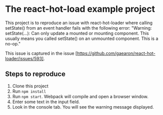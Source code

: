 # The react-hot-load example project

This project is to reproduce an issue with react-hot-loader where calling setState() from an event handler fails
with the following error: "Warning: setState(...): Can only update a mounted or mounting component. This usually means you called setState() on an unmounted component. This is a no-op."

This issue is captured in the issue [https://github.com/gaearon/react-hot-loader/issues/593].

## Steps to reproduce
1. Clone this project
2. Run `npm install`
3. Run `npm start`. Webpack will compile and open a browser window.
4. Enter some text in the input field.
5. Look in the console tab. You will see the warning message displayed.

